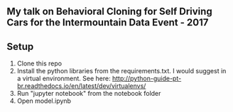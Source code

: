 ## My talk on Behavioral Cloning for Self Driving Cars for the Intermountain Data Event - 2017

## Setup

1. Clone this repo
2. Install the python libraries from the requirements.txt. I would suggest in a virtual environment. See here: http://python-guide-pt-br.readthedocs.io/en/latest/dev/virtualenvs/
3. Run "jupyter notebook" from the notebook folder
4. Open model.ipynb
